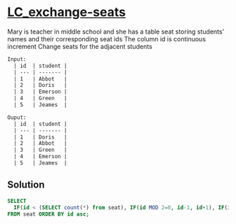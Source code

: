 # [LC_exchange-seats](https://leetcode.com/problems/exchange-seats)

Mary is teacher in middle school and she has a table seat storing students' names and their corresponding seat ids
The column id is continuous increment
Change seats for the adjacent students

```txt
Input:
  | id  | student |
  | --- | ------- |
  | 1   | Abbot   |
  | 2   | Doris   |
  | 3   | Emerson |
  | 4   | Green   |
  | 5   | Jeames  |

Ouput:
  | id  | student |
  | --- | ------- |
  | 1   | Doris   |
  | 2   | Abbot   |
  | 3   | Green   |
  | 4   | Emerson |
  | 5   | Jeames  |
```

## Solution

```sql
SELECT
  IF(id < (SELECT count(*) from seat), IF(id MOD 2=0, id-1, id+1), IF(id MOD 2=0, id-1, id)) as id, student
FROM seat ORDER BY id asc;
```
